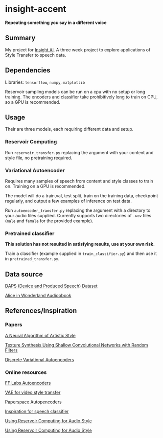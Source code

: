 # insight-accent

**Repeating something you say in a different voice**

## Summary

My project for [Insight AI](http://insightdata.ai/). A three week project to explore applications of Style Transfer to speech data.


## Dependencies

Libraries: `tensorflow`, `numpy`, `matplotlib`

Reservoir sampling models can be run on a cpu with no setup or long training.
The encoders and classifier take prohibitively long to train on CPU, so a GPU is recommended.

## Usage

Their are three models, each requiring different data and setup.

### Reservoir Computing

Run `reservoir_transfer.py` replacing the argument with your content and style file, no pretraining required.

### Variational Autoencoder

Requires many samples of speech from content and style classes to train on. Training on a GPU is recommended.

The model will do a train,val, test split, train on the training data, checkpoint regularly, and output a few examples of inference on test data.

Run `autoencoder_transfer.py` replacing the argument with a directory to your audio files supplied. Currently supports two directories of `.wav` files (`male` and `female` for the provided example).

### Pretrained classifier

**This solution has not resulted in satisfying results, use at your own risk.**

Train a classifier (example supplied in `train_classifier.py`) and then use it in `pretrained_transfer.py`.

## Data source

[DAPS (Device and Produced Speech) Dataset](https://archive.org/details/daps_dataset)

[Alice in Wonderland Audioobook](http://etc.usf.edu/lit2go/1/alices-adventures-in-wonderland/)

## References/Inspiration

### Papers

[A Neural Algorithm of Artistic Style](https://arxiv.org/abs/1508.06576)

[Texture Synthesis Using Shallow Convolutional Networks with Random Filters](https://arxiv.org/abs/1606.00021)

[Discrete Variational Autoencoders](https://arxiv.org/abs/1609.02200)

### Online resources

[FF Labs Autoencoders](http://blog.fastforwardlabs.com/2016/08/12/introducing-variational-autoencoders-in-prose-and.html)

[VAE for video style transfer](http://int8.io/variational-autoencoder-in-tensorflow/)

[Paperspace Autopencoders](https://blog.paperspace.com/adversarial-autoencoders-with-pytorch/#aae)

[Inspiration for speech classifier](https://yerevann.github.io/2015/10/11/spoken-language-identification-with-deep-convolutional-networks/)

[Using Reservoir Computing for Audio Style](https://dmitryulyanov.github.io/audio-texture-synthesis-and-style-transfer/)

[Using Reservoir Computing for Audio Style](https://dmitryulyanov.github.io/audio-texture-synthesis-and-style-transfer/)
